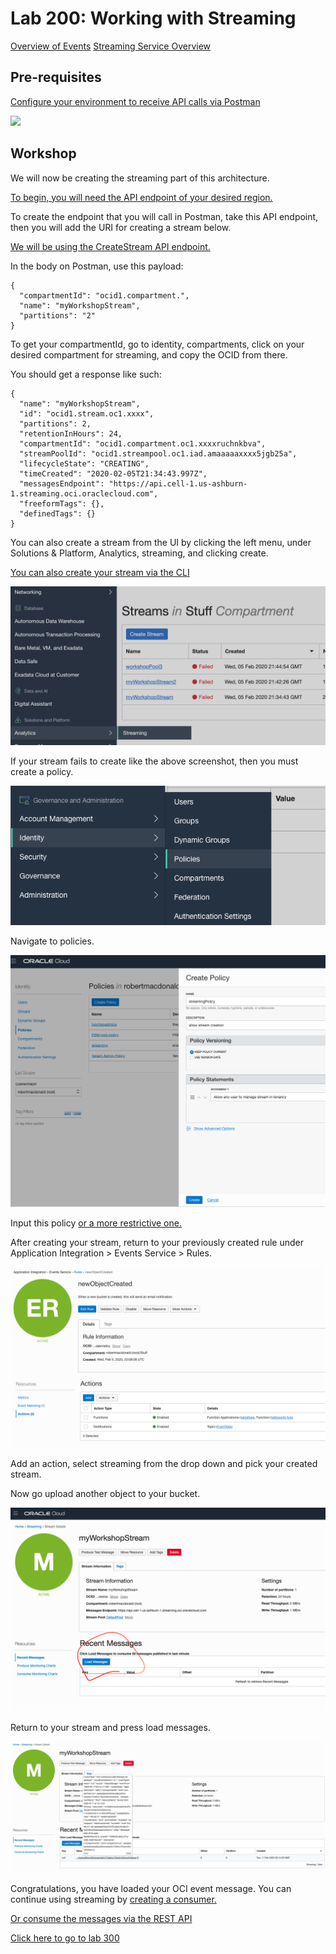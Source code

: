 # Lab 200: Working with Streaming

[Overview of Events](https://docs.cloud.oracle.com/en-us/iaas/Content/Events/Concepts/eventsoverview.htm)
[Streaming Service Overview](https://docs.cloud.oracle.com/en-us/iaas/Content/Streaming/Concepts/streamingoverview.htm)

## Pre-requisites

[Configure your environment to receive API calls via Postman](https://www.ateam-oracle.com/invoking-oci-rest-apis-using-postman)

![](screenshots/19.png)

## Workshop

We will now be creating the streaming part of this architecture. 

[To begin, you will need the API endpoint of your desired region.](https://docs.cloud.oracle.com/en-us/iaas/api/#/en/streaming/20180418/)

To create the endpoint that you will call in Postman, take this API endpoint, then you will add the URI for creating a stream below. 

[We will be using the CreateStream API endpoint.](https://docs.cloud.oracle.com/en-us/iaas/api/#/en/streaming/20180418/Stream/CreateStream)

In the body on Postman, use this payload:

```
{
  "compartmentId": "ocid1.compartment.",
  "name": "myWorkshopStream",
  "partitions": "2"
}
```

To get your compartmentId, go to identity, compartments, click on your desired compartment for streaming, and copy the OCID from there.


You should get a response like such: 
```
{
  "name": "myWorkshopStream",
  "id": "ocid1.stream.oc1.xxxx",
  "partitions": 2,
  "retentionInHours": 24,
  "compartmentId": "ocid1.compartment.oc1.xxxxruchnkbva",
  "streamPoolId": "ocid1.streampool.oc1.iad.amaaaaaxxxx5jgb25a",
  "lifecycleState": "CREATING",
  "timeCreated": "2020-02-05T21:34:43.997Z",
  "messagesEndpoint": "https://api.cell-1.us-ashburn-1.streaming.oci.oraclecloud.com",
  "freeformTags": {},
  "definedTags": {}
}
```

You can also create a stream from the UI by clicking the left menu, under Solutions & Platform, Analytics, streaming, and clicking create. 

[You can also create your stream via the CLI](https://docs.cloud.oracle.com/en-us/iaas/tools/oci-cli/2.7.0/oci_cli_docs/cmdref/streaming/admin/stream/create.html)

![](screenshotslab200/6.png)

If your stream fails to create like the above screenshot, then you must create a policy. 

![](screenshotslab200/7.png)

Navigate to policies.

![](screenshotslab200/8.png)

Input this policy [or a more restrictive one.](https://docs.cloud.oracle.com/en-us/iaas/Content/Identity/Concepts/policysyntax.htm)

After creating your stream, return to your previously created rule under Application Integration > Events Service > Rules.

![](screenshotslab200/9.png)

Add an action, select streaming from the drop down and pick your created stream.

Now go upload another object to your bucket. 


![](screenshotslab200/10.png)

Return to your stream and press load messages. 

![](screenshotslab200/11.png)

Congratulations, you have loaded your OCI event message. You can continue using streaming by [creating a consumer.](https://docs.cloud.oracle.com/en-us/iaas/Content/Streaming/Tasks/consuming.htm)

[Or consume the messages via the REST API](https://docs.cloud.oracle.com/en-us/iaas/api/#/en/streaming/20180418/Message/GetMessages)

[Click here to go to lab 300](https://github.com/GaryHostt/OCI_DevOps/blob/master/Lab300a.md)

